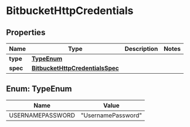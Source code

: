 # BitbucketHttpCredentials

## Properties
Name | Type | Description | Notes
------------ | ------------- | ------------- | -------------
**type** | [**TypeEnum**](#TypeEnum) |  | 
**spec** | [**BitbucketHttpCredentialsSpec**](BitbucketHttpCredentialsSpec.md) |  | 

<a name="TypeEnum"></a>
## Enum: TypeEnum
Name | Value
---- | -----
USERNAMEPASSWORD | &quot;UsernamePassword&quot;
